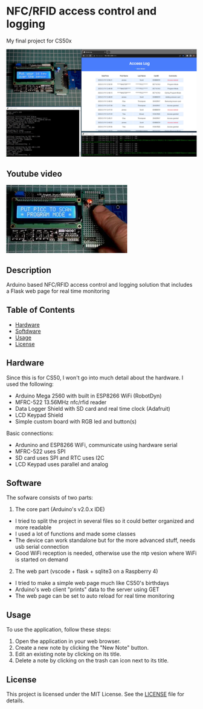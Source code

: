 # NFC/RFID access control and logging
My final project for CS50x

![screenshot](media/screenshot.png)

<!-- [![Watch the video](https://i9.ytimg.com/vi_webp/by-YmVJW6ls/mq2.webp?sqp=CLiC1Z8G-oaymwEmCMACELQB8quKqQMa8AEB-AH-CYAC0AWKAgwIABABGD4gZShbMA8=&rs=AOn4CLC7iRjJqomXbnA3zXJ-Fc8w7q1nrg)](https://youtu.be/by-YmVJW6ls) | [![Watch the video](https://i9.ytimg.com/vi_webp/nelEj20rjT4/mq3.webp?sqp=CJCH1Z8G-oaymwEmCMACELQB8quKqQMa8AEB-AH-CYAC0AWKAgwIABABGE8gZShjMA8=&rs=AOn4CLDt7CYyAsUxJf053sL9CiGFFmJYTA)](https://youtu.be/nelEj20rjT4) -->

## Youtube video

[![Watch the video](media/thumb.jpg)](https://youtu.be/EEG_-Cr_zng)

## Description

Arduino based NFC/RFID access control and logging solution
that includes a Flask web page for real time monitoring

## Table of Contents

- [Hardware](#hardware)
- [Softdware](#software)
- [Usage](#usage)
- [License](#license)

## Hardware
Since this is for CS50, I won't go into much detail about the hardware.
I used the following:

- Arduino Mega 2560 with built in ESP8266 WiFi (RobotDyn)
- MFRC-522 13.56MHz nfc/rfid reader
- Data Logger Shield with SD card and real time clock (Adafruit)
- LCD Keypad Shield
- Simple custom board with RGB led and button(s)

Basic connections:
- Ardunino and ESP8266 WiFi, communicate using hardware serial
- MFRC-522 uses SPI
- SD card uses SPI and RTC uses I2C
- LCD Keypad uses parallel and analog

## Software

The sofware consists of two parts:
1. The core part (Arduino's v2.0.x IDE) 
- I tried to split the project in several files so it could better organized and more readable
- I used a lot of functions and made some classes
- The device can work standalone but for the more advanced stuff, needs usb serial connection
- Good WiFi reception is needed, otherwise use the ntp vesion where WiFi is started on demand

2. The web part (vscode + flask + sqlite3 on a Raspberry 4)
- I tried to make a simple web page much like CS50's birthdays
- Arduino's web client "prints" data to the server using GET
- The web page can be set to auto reload for real time monitoring

## Usage

To use the application, follow these steps:

1. Open the application in your web browser.
2. Create a new note by clicking the "New Note" button.
3. Edit an existing note by clicking on its title.
4. Delete a note by clicking on the trash can icon next to its title.

## License

This project is licensed under the MIT License. See the [LICENSE](LICENSE) file for details.
